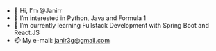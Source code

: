 - 👋 Hi, I’m @Janirr
- 👀 I’m interested in Python, Java and Formula 1
- 🌱 I’m currently learning Fullstack Development with Spring Boot and React.JS
- 📫 My e-mail: janir3g@gmail.com

<!---
Janirr/Janirr is a ✨ special ✨ repository because its `README.md` (this file) appears on your GitHub profile.
You can click the Preview link to take a look at your changes.
--->
